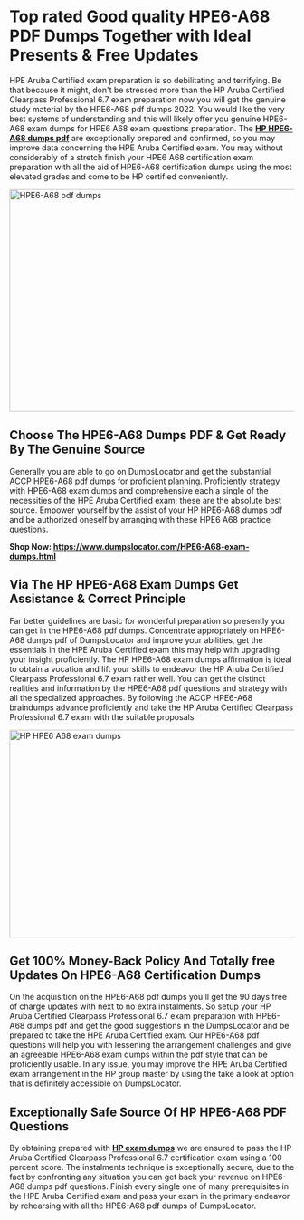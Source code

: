 <h1><strong>Top rated Good quality HPE6-A68 PDF Dumps Together with Ideal Presents &amp; Free Updates</strong></h1>
<p>HPE Aruba Certified exam preparation is so debilitating and terrifying. Be that because it might, don't be stressed more than the HP Aruba Certified Clearpass Professional 6.7 exam preparation now you will get the genuine study material by the HPE6-A68 pdf dumps 2022. You would like the very best systems of understanding and this will likely offer you genuine HPE6-A68 exam dumps for HPE6 A68 exam questions preparation. The <strong><a href="https://www.dumpslocator.com/HPE6-A68-exam-dumps.html">HP HPE6-A68 dumps pdf</a></strong> are exceptionally prepared and confirmed, so you may improve data concerning the HPE Aruba Certified exam. You may without considerably of a stretch finish your HPE6 A68 certification exam preparation with all the aid of HPE6-A68 certification dumps using the most elevated grades and come to be HP certified conveniently.</p>
<p><img src="https://i.ibb.co/SKhFh8d/Pastel-Purple-Computer-UI-Class-Syllabus-Education-Presentation.png" alt="HPE6-A68 pdf dumps" width="700" height="393" /></p>
<h2><strong>Choose The HPE6-A68 Dumps PDF &amp; Get Ready By The Genuine Source</strong></h2>
<p>Generally you are able to go on DumpsLocator and get the substantial ACCP HPE6-A68 pdf dumps for proficient planning. Proficiently strategy with HPE6-A68 exam dumps and comprehensive each a single of the necessities of the HPE Aruba Certified exam; these are the absolute best source. Empower yourself by the assist of your HP HPE6-A68 dumps pdf and be authorized oneself by arranging with these HPE6 A68 practice questions.</p>
<p><strong>Shop Now: <a href="https://www.dumpslocator.com/HPE6-A68-exam-dumps.html">https://www.dumpslocator.com/HPE6-A68-exam-dumps.html</a></strong></p>
<h2><strong>Via The HP HPE6-A68 Exam Dumps Get Assistance &amp; Correct Principle</strong></h2>
<p>Far better guidelines are basic for wonderful preparation so presently you can get in the HPE6-A68 pdf dumps. Concentrate appropriately on HPE6-A68 dumps pdf of DumpsLocator and improve your abilities, get the essentials in the HPE Aruba Certified exam this may help with upgrading your insight proficiently. The HP HPE6-A68 exam dumps affirmation is ideal to obtain a vocation and lift your skills to endeavor the HP Aruba Certified Clearpass Professional 6.7 exam rather well. You can get the distinct realities and information by the HPE6-A68 pdf questions and strategy with all the specialized approaches. By following the ACCP HPE6-A68 braindumps advance proficiently and take the HP Aruba Certified Clearpass Professional 6.7 exam with the suitable proposals.</p>
<p><a href="https://www.dumpslocator.com/HPE6-A68-exam-dumps.html"><img src="https://i.ibb.co/NtZbgjG/Blue-and-White-Medical-Dental-Clinic-Facebook-Ad.png" alt="HP HPE6 A68 exam dumps" width="700" height="367" /></a></p>
<h2><strong>Get 100% Money-Back Policy And Totally free Updates On HPE6-A68 Certification Dumps</strong></h2>
<p>On the acquisition on the HPE6-A68 pdf dumps you'll get the 90 days free of charge updates with next to no extra instalments. So setup your HP Aruba Certified Clearpass Professional 6.7 exam preparation with HPE6-A68 dumps pdf and get the good suggestions in the DumpsLocator and be prepared to take the HPE Aruba Certified exam. Our HPE6-A68 pdf questions will help you with lessening the arrangement challenges and give an agreeable HPE6-A68 exam dumps within the pdf style that can be proficiently usable. In any issue, you may improve the HPE Aruba Certified exam arrangement in the HP group master by using the take a look at option that is definitely accessible on DumpsLocator.</p>
<h2><strong>Exceptionally Safe Source Of HP HPE6-A68 PDF Questions</strong></h2>
<p>By obtaining prepared with <strong><a href="https://www.dumpslocator.com/hp-exams.html">HP exam dumps</a></strong> we are ensured to pass the HP Aruba Certified Clearpass Professional 6.7 certification exam using a 100 percent score. The instalments technique is exceptionally secure, due to the fact by confronting any situation you can get back your revenue on HPE6-A68 dumps pdf questions. Finish every single one of many prerequisites in the HPE Aruba Certified exam and pass your exam in the primary endeavor by rehearsing with all the HPE6-A68 pdf dumps of DumpsLocator.</p>
